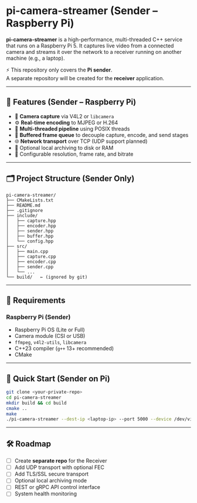 # pi-camera-streamer (Sender – Raspberry Pi)

**pi-camera-streamer** is a high-performance, multi-threaded C++ service that runs on a Raspberry Pi 5. It captures live video from a connected camera and streams it over the network to a receiver running on another machine (e.g., a laptop).  

⚡ This repository only covers the **Pi sender**.  
A separate repository will be created for the **receiver** application.  

---

## 🚀 Features (Sender – Raspberry Pi)

- 📸 **Camera capture** via V4L2 or `libcamera`
- ⚙️ **Real-time encoding** to MJPEG or H.264
- 🧵 **Multi-threaded pipeline** using POSIX threads
- 🚀 **Buffered frame queue** to decouple capture, encode, and send stages
- 🌐 **Network transport** over TCP (UDP support planned)
- 💾 Optional local archiving to disk or RAM
- 🧠 Configurable resolution, frame rate, and bitrate

---

## 🗂 Project Structure (Sender Only)

```
pi-camera-streamer/
├── CMakeLists.txt
├── README.md
├── .gitignore
├── include/
│   ├── capture.hpp
│   ├── encoder.hpp
│   ├── sender.hpp
│   ├── buffer.hpp
│   └── config.hpp
├── src/
│   ├── main.cpp
│   ├── capture.cpp
│   ├── encoder.cpp
│   ├── sender.cpp
│   └── ...
└── build/   ← (ignored by git)
```

---

## 🧰 Requirements

### Raspberry Pi (Sender)
- Raspberry Pi OS (Lite or Full)
- Camera module (CSI or USB)
- `ffmpeg`, `v4l2-utils`, `libcamera`
- C++23 compiler (`g++` 13+ recommended)
- CMake

---

## 🚀 Quick Start (Sender on Pi)

```bash
git clone <your-private-repo>
cd pi-camera-streamer
mkdir build && cd build
cmake ..
make
./pi-camera-streamer --dest-ip <laptop-ip> --port 5000 --device /dev/video0
```

---

## 🛠 Roadmap

- [ ] Create **separate repo** for the Receiver
- [ ] Add UDP transport with optional FEC
- [ ] Add TLS/SSL secure transport
- [ ] Optional local archiving mode
- [ ] REST or gRPC API control interface
- [ ] System health monitoring

